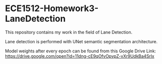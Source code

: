 # ECE1512-Homework3-LaneDetection
This repository contains my work in the field of Lane Detection.

Lane detection is performed with UNet semantic segmentation architecture.

Model weights after every epoch can be found from this Google Drive Link:
https://drive.google.com/open?id=11dng-cE9qOfvOpvpZ-vXr9UdkBa4SrIx

